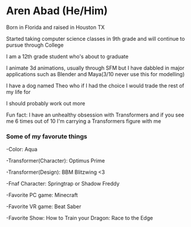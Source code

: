 # Aren Abad (He/Him)
Born in Florida and raised in Houston TX

Started taking computer science classes in 9th grade and will continue to pursue through College

I am a 12th grade student who's about to graduate

I animate 3d animations, usually through SFM but I have dabbled in major applications such as Blender and Maya(3/10 never use this for modelling)

I have a dog named Theo who if I had the choice I would trade the rest of my life for

I should probably work out more

Fun fact: I have an unhealthy obsession with Transformers and if you see me 6 times out of 10 I'm carrying a Transformers figure with me


### Some of my favorute things
  -Color: Aqua
  
  -Transformer(Character): Optimus Prime
  
  -Transformer(Design): BBM Blitzwing <3
  
  -Fnaf Character: Springtrap or Shadow Freddy
  
  -Favorite PC game: Minecraft
  
  -Favorite VR game: Beat Saber
  
  -Favorite Show: How to Train your Dragon: Race to the Edge
  

